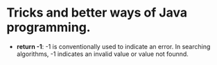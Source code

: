 # Tricks and better ways of Java programming.

- **return -1**: -1 is conventionally used to indicate an error. In searching algorithms, -1 indicates an invalid value or value not founnd.  
